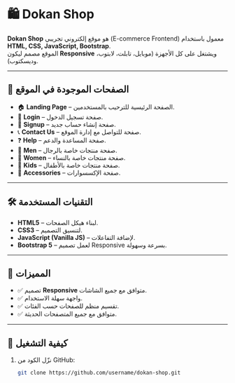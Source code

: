 # 🛍️ Dokan Shop

**Dokan Shop** هو موقع إلكتروني تجريبي (E-commerce Frontend) معمول باستخدام **HTML, CSS, JavaScript, Bootstrap**.  
الموقع مصمم ليكون **Responsive** ويشتغل على كل الأجهزة (موبايل، تابلت، لابتوب، وديسكتوب).

---

## 📑 الصفحات الموجودة في الموقع

- 🏠 **Landing Page** – الصفحة الرئيسية للترحيب بالمستخدمين.
- 🔑 **Login** – صفحة تسجيل الدخول.
- 📝 **Signup** – صفحة إنشاء حساب جديد.
- 📞 **Contact Us** – صفحة للتواصل مع إدارة الموقع.
- ❓ **Help** – صفحة المساعدة والدعم.
- 👕 **Men** – صفحة منتجات خاصة بالرجال.
- 👗 **Women** – صفحة منتجات خاصة بالنساء.
- 🧒 **Kids** – صفحة منتجات خاصة بالأطفال.
- 🎒 **Accessories** – صفحة الإكسسوارات.

---

## 🛠️ التقنيات المستخدمة

- **HTML5** – لبناء هيكل الصفحات.
- **CSS3** – لتنسيق التصميم.
- **JavaScript (Vanilla JS)** – لإضافة التفاعلات.
- **Bootstrap 5** – لعمل تصميم Responsive بسرعة وسهولة.

---

## 📱 المميزات

- ✅ تصميم **Responsive** متوافق مع جميع الشاشات.
- ✅ واجهة سهلة الاستخدام.
- ✅ تقسيم منظم للصفحات حسب الفئات.
- ✅ متوافق مع جميع المتصفحات الحديثة.

---

## 🚀 كيفية التشغيل

1. نزّل الكود من GitHub:
   ```bash
   git clone https://github.com/username/dokan-shop.git
